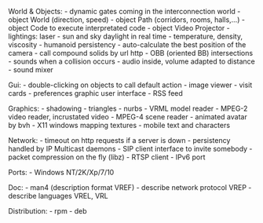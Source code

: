 World & Objects:
	- dynamic gates coming in the interconnection world
	- object World (direction, speed)
	- object Path (corridors, rooms, halls,...)
	- object Code to execute interpretated code
	- object Video Projector
	- lightings: laser
	- sun and sky daylight in real time
	- temperature, density, viscosity
	- humanoid persistency
	- auto-calculate the best position of the camera
	- call compound solids by url http
	- OBB (oriented BB) intersections
	- sounds when a collision occurs
	- audio inside, volume adapted to distance
	- sound mixer

Gui:
	- double-clicking on objects to call default action
	- image viewer
	- visit cards
	- preferences graphic user interface
	- RSS feed

Graphics:
	- shadowing
	- triangles
	- nurbs
	- VRML model reader
	- MPEG-2 video reader, incrustated video
	- MPEG-4 scene reader
	- animated avatar by bvh
	- X11 windows mapping textures
	- mobile text and characters

Network:
	- timeout on http requests if a server is down
	- persistency handled by IP Multicast daemons
	- SIP client interface to invite somebody
	- packet compression on the fly (libz)
	- RTSP client
	- IPv6 port

Ports:
	- Windows NT/2K/Xp/7/10

Doc:
	- man4 (description format VREF)
	- describe network protocol VREP
	- describe languages VREL, VRL

Distribution:
	- rpm
	- deb
